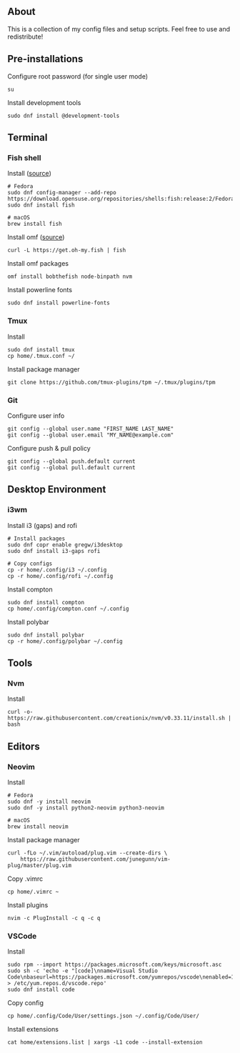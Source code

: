 ## About

This is a collection of my config files and setup scripts. Feel free to use and redistribute!

## Pre-installations

Configure root password (for single user mode)

    su

Install development tools

    sudo dnf install @development-tools

## Terminal

### Fish shell

Install ([source](https://software.opensuse.org/download.html?project=shells%3Afish%3Arelease%3A2&package=fish))

    # Fedora
    sudo dnf config-manager --add-repo https://download.opensuse.org/repositories/shells:fish:release:2/Fedora_27/shells:fish:release:2.repo
    sudo dnf install fish

    # macOS
    brew install fish

Install omf ([source](https://github.com/oh-my-fish/oh-my-fish))

    curl -L https://get.oh-my.fish | fish

Install omf packages

    omf install bobthefish node-binpath nvm

Install powerline fonts

    sudo dnf install powerline-fonts

### Tmux

Install

    sudo dnf install tmux
    cp home/.tmux.conf ~/

Install package manager

    git clone https://github.com/tmux-plugins/tpm ~/.tmux/plugins/tpm

### Git

Configure user info

    git config --global user.name "FIRST_NAME LAST_NAME"
    git config --global user.email "MY_NAME@example.com"

Configure push & pull policy

    git config --global push.default current
    git config --global pull.default current

## Desktop Environment

### i3wm

Install i3 (gaps) and rofi

    # Install packages
    sudo dnf copr enable gregw/i3desktop
    sudo dnf install i3-gaps rofi

    # Copy configs
    cp -r home/.config/i3 ~/.config
    cp -r home/.config/rofi ~/.config

Install compton

    sudo dnf install compton
    cp home/.config/compton.conf ~/.config

Install polybar

    sudo dnf install polybar
    cp -r home/.config/polybar ~/.config

## Tools

### Nvm

Install

    curl -o- https://raw.githubusercontent.com/creationix/nvm/v0.33.11/install.sh | bash

## Editors

### Neovim

Install

    # Fedora
    sudo dnf -y install neovim
    sudo dnf -y install python2-neovim python3-neovim

    # macOS
    brew install neovim

Install package manager

    curl -fLo ~/.vim/autoload/plug.vim --create-dirs \
        https://raw.githubusercontent.com/junegunn/vim-plug/master/plug.vim

Copy .vimrc

    cp home/.vimrc ~

Install plugins

    nvim -c PlugInstall -c q -c q

### VSCode

Install

    sudo rpm --import https://packages.microsoft.com/keys/microsoft.asc
    sudo sh -c 'echo -e "[code]\nname=Visual Studio Code\nbaseurl=https://packages.microsoft.com/yumrepos/vscode\nenabled=1\ngpgcheck=1\ngpgkey=https://packages.microsoft.com/keys/microsoft.asc" > /etc/yum.repos.d/vscode.repo'
    sudo dnf install code

Copy config

    cp home/.config/Code/User/settings.json ~/.config/Code/User/

Install extensions

    cat home/extensions.list | xargs -L1 code --install-extension
